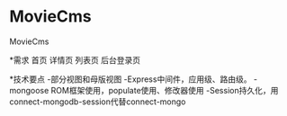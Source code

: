 ﻿# MovieCms
MovieCms

*需求
 首页
 详情页
 列表页
 后台登录页

*技术要点
 -部分视图和母版视图
 -Express中间件，应用级、路由级。
 -mongoose ROM框架使用，populate使用、修改器使用
 -Session持久化，用connect-mongodb-session代替connect-mongo
